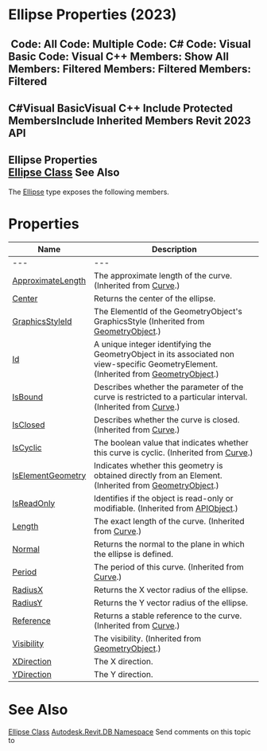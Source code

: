 # Ellipse Properties (2023)

﻿
 Code: All Code: Multiple Code: C# Code: Visual Basic Code: Visual C++  Members: Show All Members: Filtered Members: Filtered Members: Filtered   
---  
C#Visual BasicVisual C++
Include Protected MembersInclude Inherited Members
Revit 2023 API  
---  
Ellipse Properties  
[Ellipse Class](b966b82f-0627-c94a-9f37-994d00bdff18.md "Ellipse Class") See Also  
---  
The [Ellipse](b966b82f-0627-c94a-9f37-994d00bdff18.md "Ellipse Class") type exposes the following members.
# Properties
| Name | Description |
| --- | --- |
| --- | --- | --- |
| [ApproximateLength](202c6c2c-23cf-aee3-fc9e-24b24a46e293.md "ApproximateLength Property") | The approximate length of the curve. (Inherited from [Curve](400cc9b6-9ff7-de85-6fd8-c20002209d25.md "Curve Class").) |
| [Center](5933fb28-ed77-c59d-6732-78200171f143.md "Center Property") | Returns the center of the ellipse. |
| [GraphicsStyleId](4103f148-957e-3f44-9ccd-a5ed6702c689.md "GraphicsStyleId Property") | The ElementId of the GeometryObject's GraphicsStyle (Inherited from [GeometryObject](e0f15010-0e19-6216-e2f0-ab7978145daa.md "GeometryObject Class").) |
| [Id](abb781de-203f-4035-784b-713e65cca169.md "Id Property") | A unique integer identifying the GeometryObject in its associated non view-specific GeometryElement. (Inherited from [GeometryObject](e0f15010-0e19-6216-e2f0-ab7978145daa.md "GeometryObject Class").) |
| [IsBound](cdf2a8e3-31fe-996a-1e94-e5eb77378279.md "IsBound Property") | Describes whether the parameter of the curve is restricted to a particular interval. (Inherited from [Curve](400cc9b6-9ff7-de85-6fd8-c20002209d25.md "Curve Class").) |
| [IsClosed](a8297234-87a1-111c-fb24-ba1a9bd1d8a3.md "IsClosed Property") | Describes whether the curve is closed. (Inherited from [Curve](400cc9b6-9ff7-de85-6fd8-c20002209d25.md "Curve Class").) |
| [IsCyclic](b3a443d0-db6d-332b-62b4-41b534987608.md "IsCyclic Property") | The boolean value that indicates whether this curve is cyclic. (Inherited from [Curve](400cc9b6-9ff7-de85-6fd8-c20002209d25.md "Curve Class").) |
| [IsElementGeometry](be3ad18d-a9d3-25ed-6200-4f71d3cd4754.md "IsElementGeometry Property") | Indicates whether this geometry is obtained directly from an Element. (Inherited from [GeometryObject](e0f15010-0e19-6216-e2f0-ab7978145daa.md "GeometryObject Class").) |
| [IsReadOnly](d516bcd2-a3fd-a578-58f6-f1add979bd07.md "IsReadOnly Property") | Identifies if the object is read-only or modifiable. (Inherited from [APIObject](beb86ef5-39ad-3f0d-0cd9-0c929387a2bb.md "APIObject Class").) |
| [Length](c6bca686-f136-ce45-8668-8d430267cd0d.md "Length Property") | The exact length of the curve. (Inherited from [Curve](400cc9b6-9ff7-de85-6fd8-c20002209d25.md "Curve Class").) |
| [Normal](8f759ea5-02cc-0c21-99db-783cb91fc875.md "Normal Property") | Returns the normal to the plane in which the ellipse is defined. |
| [Period](30b0f487-7728-9617-be52-616ca42da762.md "Period Property") | The period of this curve. (Inherited from [Curve](400cc9b6-9ff7-de85-6fd8-c20002209d25.md "Curve Class").) |
| [RadiusX](847239c2-7567-6ccb-ba34-f8ed0dc826f7.md "RadiusX Property") | Returns the X vector radius of the ellipse. |
| [RadiusY](d5929ba2-80cc-4f18-744c-759c78dcf5f0.md "RadiusY Property") | Returns the Y vector radius of the ellipse. |
| [Reference](d5e10517-24fa-4627-43be-8981746d30c8.md "Reference Property") | Returns a stable reference to the curve. (Inherited from [Curve](400cc9b6-9ff7-de85-6fd8-c20002209d25.md "Curve Class").) |
| [Visibility](b504868c-1588-3488-8cdf-d8e45ef23fa0.md "Visibility Property") | The visibility. (Inherited from [GeometryObject](e0f15010-0e19-6216-e2f0-ab7978145daa.md "GeometryObject Class").) |
| [XDirection](fcb341bd-8b22-e940-d94e-56430e19fdfc.md "XDirection Property") | The X direction. |
| [YDirection](47f16b56-5a44-2e23-3ca7-ba7001bd922c.md "YDirection Property") | The Y direction. |

# See Also
[Ellipse Class](b966b82f-0627-c94a-9f37-994d00bdff18.md "Ellipse Class")
[Autodesk.Revit.DB Namespace](87546ba7-461b-c646-cbb1-2cb8f5bff8b2.md "Autodesk.Revit.DB Namespace")
Send comments on this topic to 